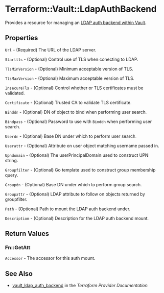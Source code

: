 # Terraform::Vault::LdapAuthBackend

Provides a resource for managing an [LDAP auth backend within Vault](https://www.vaultproject.io/docs/auth/ldap.html).

## Properties

`Url` - (Required) The URL of the LDAP server.

`Starttls` - (Optional) Control use of TLS when conecting to LDAP.

`TlsMinVersion` - (Optional) Minimum acceptable version of TLS.

`TlsMaxVersion` - (Optional) Maximum acceptable version of TLS.

`InsecureTls` - (Optional) Control whether or TLS certificates must be validated.

`Certificate` - (Optional) Trusted CA to validate TLS certificate.

`Binddn` - (Optional) DN of object to bind when performing user search.

`Bindpass` - (Optional) Password to use with `Binddn` when performing user search.

`Userdn` - (Optional) Base DN under which to perform user search.

`Userattr` - (Optional) Attribute on user object matching username passed in.

`Upndomain` - (Optional) The userPrincipalDomain used to construct UPN string.

`Groupfilter` - (Optional) Go template used to construct group membership query.

`Groupdn` - (Optional) Base DN under which to perform group search.

`Groupattr` - (Optional) LDAP attribute to follow on objects returned by groupfilter.

`Path` - (Optional) Path to mount the LDAP auth backend under.

`Description` - (Optional) Description for the LDAP auth backend mount.


## Return Values

### Fn::GetAtt

`Accessor` - The accessor for this auth mount.

## See Also

* [vault_ldap_auth_backend](https://www.terraform.io/docs/providers/vault/r/ldap_auth_backend.html) in the _Terraform Provider Documentation_